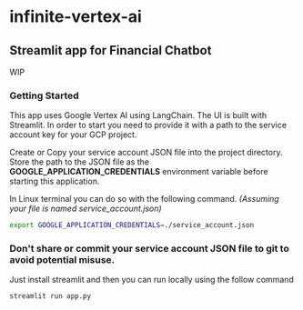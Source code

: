# infinite-vertex-ai

## Streamlit app for Financial Chatbot

WIP

### Getting Started

This app uses Google Vertex AI using LangChain. The UI is built with Streamlit. In order to start you need to provide it with a path to the service account key for your GCP project.

Create or Copy your service account JSON file into the project directory.
Store the path to the JSON file as the  **GOOGLE_APPLICATION_CREDENTIALS** environment variable before starting this application.

In Linux terminal you can do so with the following command. *(Assuming your file is named service_account.json)*
```bash
export GOOGLE_APPLICATION_CREDENTIALS=./service_account.json
```

### Don't share or commit your service account JSON file to git to avoid potential misuse.

Just install streamlit and then you can run locally using the follow command
```bash
streamlit run app.py
```
